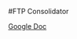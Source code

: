 #FTP Consolidator

[Google Doc](https://docs.google.com/document/d/1rTwCPDtt9nVl7libeJAXqWt1Vu4Ik_TAtfCBnOWe4Cw/edit?usp=sharing)
